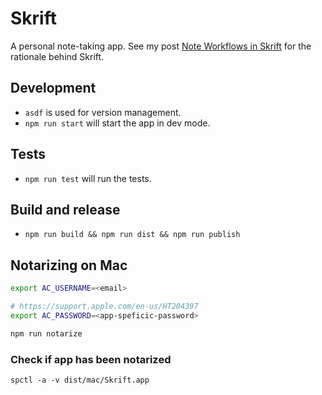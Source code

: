 # Skrift

A personal note-taking app. See my post [Note Workflows in Skrift](https://harry.vangberg.name/posts/2021-12-30-note-workflows-in-skrift/)
for the rationale behind Skrift.

## Development

- `asdf` is used for version management.
- `npm run start` will start the app in dev mode.

## Tests

- `npm run test` will run the tests.

## Build and release

- `npm run build && npm run dist && npm run publish`

## Notarizing on Mac

```bash
export AC_USERNAME=<email>

# https://support.apple.com/en-us/HT204397
export AC_PASSWORD=<app-speficic-password>

npm run notarize
```

### Check if app has been notarized

```
spctl -a -v dist/mac/Skrift.app
```
